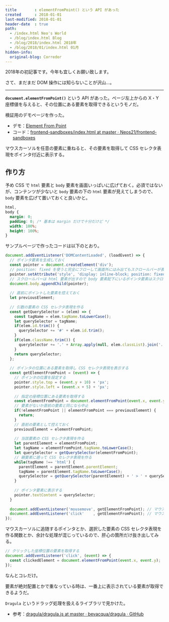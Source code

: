 ```yaml
---
title        : elementFromPoint() という API があった
created      : 2018-01-01
last-modified: 2018-01-01
header-date  : true
path:
  - /index.html Neo's World
  - /blog/index.html Blog
  - /blog/2018/index.html 2018年
  - /blog/2018/01/index.html 01月
hidden-info:
  original-blog: Corredor
---
```


2018年の初記事です。今年も宜しくお願い致します。

さて、まだまだ DOM 操作には知らないことが沢山…。

---

**`document.elementFromPoint()`** という API があった。ページ左上からの X・Y 座標値を与えると、その位置にある要素を取得できるというモノだ。

検証用のデモページを作った。

- デモ：[Element From Point](https://neos21.github.io/frontend-sandboxes/element-from-point/index.html)
- コード：[frontend-sandboxes/index.html at master · Neos21/frontend-sandboxes](https://github.com/neos21/frontend-sandboxes/blob/master/element-from-point/index.html)

マウスカーソルを任意の要素に重ねると、その要素を取得して CSS セレクタ表現をポインタ付近に表示する。

## 作り方

予め CSS で `html` 要素と `body` 要素を画面いっぱいに広げておく。必須ではないが、コンテンツが少ないと `body` 要素の下の `html` 要素が見えてしまうので、`body` 要素を広げて置いておくと良いかと。

```css
html,
body {
  margin: 0;
  padding: 0; /* 基本は margin だけで十分だけど */
  width: 100%;
  height: 100%;
}
```

サンプルページで作ったコードは以下のとおり。

```javascript
document.addEventListener('DOMContentLoaded', (loadEvent) => {
  // ポインタ要素を生成しておく
  const pointer = document.createElement('div');
  // position: fixed を使うと完全にフローして画面外にはみ出てもスクロールバーが表示されたりしなくなる
  pointer.setAttribute('style', 'display: inline-block; position: fixed; top: -1000px; border: 1px solid #ccc; border-radius: 4px; padding: 10px; background: #fff; opacity: .7;');
  // スクロールバーは html 要素が出すので body 要素配下にいるポインタ要素はスクロールバーの下に隠れる
  document.body.appendChild(pointer);
  
  // 直前にポイントした要素を控えておく
  let previousElement;
  
  // 引数の要素の CSS セレクタ表現を作る
  const getQuerySelector = (elem) => {
    const tagName = elem.tagName.toLowerCase();
    let querySelector = tagName;
    if(elem.id.trim()) {
      querySelector += '#' + elem.id.trim();
    }
    if(elem.className.trim()) {
      querySelector += '.' + Array.apply(null, elem.classList).join('.');
    }
    return querySelector;
  };
  
  // ポインタの位置にある要素を取得し CSS セレクタ表現を表示する
  const getElementFromPoint = (event) => {
    // ポインタの位置を設定する
    pointer.style.top = (event.y + 10) + 'px';
    pointer.style.left = (event.x + 5) + 'px';
    
    // 指定の座標位置にある要素を取得する
    const elementFromPoint = document.elementFromPoint(event.x, event.y);
    // 要素がないか直前の要素と同じなら中止
    if(!elementFromPoint || elementFromPoint === previousElement) {
      return;
    }
    // 直前の要素として控えておく
    previousElement = elementFromPoint;
    
    // 当該要素の CSS セレクタ表現を作る
    let parentElement = elementFromPoint;
    let tagName = elementFromPoint.tagName.toLowerCase();
    let querySelector = getQuerySelector(elementFromPoint);
    // 親要素に遡って CSS セレクタ表現を作る
    while(tagName !== 'html') {
      parentElement = parentElement.parentElement;
      tagName = parentElement.tagName.toLowerCase();
      querySelector = getQuerySelector(parentElement) + ' > ' + querySelector;
    }
    
    // ポインタ要素に表示する
    pointer.textContent = querySelector;
  }
  
  document.addEventListener('mousemove', getElementFromPoint); // マウス操作中
  document.addEventListener('click'    , getElementFromPoint); // マウスボタン押下時
});
```

マウスカーソルに追随するポインタとか、選択した要素の CSS セレクタ表現を作る関数とか、余計な処理が混じっているので、肝心の箇所だけ抜き出してみる。

```javascript
// クリックした座標位置の要素を取得する
document.addEventListener('click', (event) => {
  const clickedElement = document.elementFromPoint(event.x, event.y);
});
```

なんとコレだけ。

要素が絶対配置とかで重なっている時は、一番上に表示されている要素が取得できるようだ。

`Dragula` というドラッグ処理を扱えるライブラリで見かけた。

- 参考：[dragula/dragula.js at master · bevacqua/dragula · GitHub](https://github.com/bevacqua/dragula/blob/master/dragula.js#L554)

